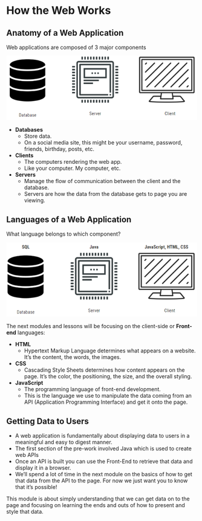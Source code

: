 # How the Web Works

## Anatomy of a Web Application

Web applications are composed of 3 major components

![](../../../.gitbook/assets/image%20%2811%29.png)

* **Databases**
  * Store data.  
  * On a social media site, this might be your username, password, friends, birthday, posts, etc. 
* **Clients** 
  * The computers rendering the web app. 
  * Like your computer. My computer, etc. 
* **Servers**
  * Manage the flow of communication between the client and the database. 
  * Servers are how the data from the database gets to page you are viewing.

## Languages of a Web Application

What language belongs to which component?

![](../../../.gitbook/assets/image%20%289%29.png)

The next modules and lessons will be focusing on the client-side or **Front-end** languages:

* **HTML**
  * Hypertext Markup Language determines what appears on a website. It’s the content, the words, the images. 
* **CSS**
  * Cascading Style Sheets determines how content appears on the page. It’s the color, the positioning, the size, and the overall styling.
* **JavaScript**
  * The programming language of front-end development.
  * This is the language we use to manipulate the data coming from an API \(Application Programming Interface\) and get it onto the page.

## Getting Data to Users

* A web application is fundamentally about displaying data to users in a meaningful and easy to digest manner.
* The first section of the pre-work involved Java which is used to create web APIs
* Once an API is built you can use the Front-End to retrieve that data and display it in a browser. 
* We’ll spend a lot of time in the next module on the basics of how to get that data from the API to the page. For now we just want you to know that it’s possible!

This module is about simply understanding that we can get data on to the page and focusing on learning the ends and outs of how to present and style that data.

